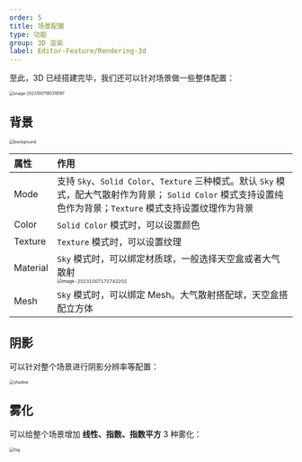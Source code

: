 ```yaml
---
order: 5
title: 场景配置
type: 功能
group: 3D 渲染
label: Editor-Feature/Rendering-3d
---
```


至此，3D 已经搭建完毕，我们还可以针对场景做一些整体配置：

<img src="https://gw.alipayobjects.com/zos/OasisHub/cb341c8c-72cb-4a9c-8673-3db29ffc43e2/image-20231007180316197.png" alt="image-20231007180316197" style="zoom:50%;" />

## 背景

<img src="https://gw.alipayobjects.com/zos/OasisHub/c417f715-801b-4ab6-85ca-2d0348570ef4/background.gif" alt="background" style="zoom:50%;" />

| 属性 | 作用 |
| :-- | :-- |
| Mode | 支持 `Sky`、`Solid Color`、`Texture` 三种模式。默认 `Sky` 模式，配大气散射作为背景； `Solid Color` 模式支持设置纯色作为背景；`Texture` 模式支持设置纹理作为背景 |
| Color | `Solid Color` 模式时，可以设置颜色 |
| Texture | `Texture` 模式时，可以设置纹理 |
| Material | `Sky` 模式时，可以绑定材质球，一般选择天空盒或者大气散射 </br> <img src="https://gw.alipayobjects.com/zos/OasisHub/5e0474d7-136d-4a8a-a2a7-8f5ee83cb5c5/image-20231007172742202.png" alt="image-20231007172742202" style="zoom:50%;" /> |
| Mesh | `Sky` 模式时，可以绑定 Mesh。大气散射搭配球，天空盒搭配立方体 |

## 阴影

可以针对整个场景进行阴影分辨率等配置：

<img src="https://gw.alipayobjects.com/zos/OasisHub/0b8707a9-5084-4e87-b530-897bcd37c16b/shadow.gif" alt="shadow" style="zoom:50%;" />

## 雾化

可以给整个场景增加 **线性、指数、指数平方** 3 种雾化：

<img src="https://gw.alipayobjects.com/zos/OasisHub/5a713502-18b2-45eb-af56-d6530a340581/fog.gif" alt="fog" style="zoom:50%;" />
